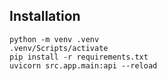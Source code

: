 ## Installation

````
python -m venv .venv
.venv/Scripts/activate
pip install -r requirements.txt
uvicorn src.app.main:api --reload 
````
